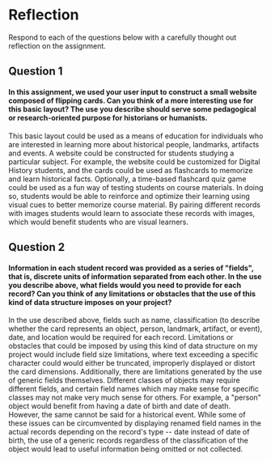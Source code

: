 # Reflection

Respond to each of the questions below with a carefully thought out reflection on the assignment.

## Question 1
#### In this assignment, we used your user input to construct a small website composed of flipping cards. Can you think of a more interesting use for this basic layout? The use you describe should serve some pedagogical or research-oriented purpose for historians or humanists.

This basic layout could be used as a means of education for individuals who are interested in learning more about historical people, landmarks, artifacts and events. A website could be constructed for students studying a particular subject. For example, the website could be customized for Digital History students, and the cards could be used as flashcards to memorize and learn historical facts. Optionally, a time-based flashcard quiz game could be used as a fun way of testing students on course materials. In doing so, students would be able to reinforce and optimize their learning using visual cues to better memorize course material. By pairing different records with images students would learn to associate these records with images, which would benefit students who are visual learners.

## Question 2
#### Information in each student record was provided as a series of "fields", that is, discrete units of information separated from each other. In the use you describe above, what fields would you need to provide for each record? Can you think of any limitations or obstacles that the use of this kind of data structure imposes on your project?

In the use described above, fields such as name, classification (to describe whether the card represents an object, person, landmark, artifact, or event), date, and location would be required for each record. Limitations or obstacles that could be imposed by using this kind of data structure on my project would include field size limitations, where text exceeding a specific character could would either be truncated, improperly displayed or distort the card dimensions. Additionally, there are limitations generated by the use of generic fields themselves. Different classes of objects may require different fields, and certain field names which may make sense for specific classes may not make very much sense for others. For example, a "person" object would benefit from having a date of birth and date of death. However, the same cannot be said for a historical event. While some of these issues can be circumvented by displaying renamed field names in the actual records depending on the record's type -- date instead of date of birth, the use of a generic records regardless of the classification of the object would lead to useful information being omitted or not collected. 

